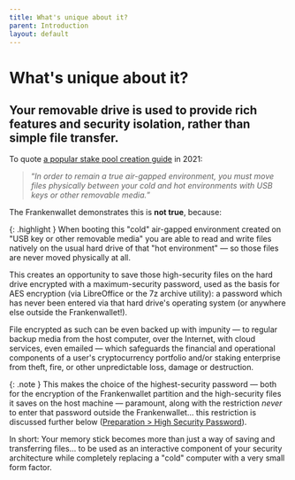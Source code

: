 ```yaml
---
title: What's unique about it?
parent: Introduction
layout: default
---
```


# What's unique about it?

## Your removable drive is used to provide rich features and security isolation, rather than simple file transfer.

To quote [a popular stake pool creation guide](https://forum.cardano.org/t/moving-and-installing-cardano-cli-to-cold-environment/64631/8?u=cosdpool) in 2021:

> “*In order to remain a true air-gapped environment, you must move files physically between your cold and hot environments with USB keys or other removable media.*”

The Frankenwallet demonstrates this is **not true**, because:

{: .highlight }
When booting this "cold" air-gapped environment created on "USB key or other removable media" you are able to read and write files natively on the usual hard drive of that "hot environment" — so those files are never moved physically at all.

This creates an opportunity to save those high-security files on the hard drive encrypted with a maximum-security password, used as the basis for AES encryption (via LibreOffice or the 7z archive utility): a password which has never been entered via that hard drive's operating system (or anywhere else outside the Frankenwallet!).

File encrypted as such can be even backed up with impunity — to regular backup media from the host computer, over the Internet, with cloud services, even emailed — which safeguards the financial and operational components of a user's cryptocurrency portfolio and/or staking enterprise from theft, fire, or other unpredictable loss, damage or destruction.

{: .note }
This makes the choice of the highest-security password — both for the encryption of the Frankenwallet partition and the high-security files it saves on the host machine — paramount, along with the restriction *never* to enter that password outside the Frankenwallet… this restriction is discussed further below ([Preparation \> High Security Password](/prepare/password-high)).

In short: Your memory stick becomes more than just a way of saving and transferring files… to be used as an interactive component of your security architecture while completely replacing a "cold" computer with a very small form factor.
